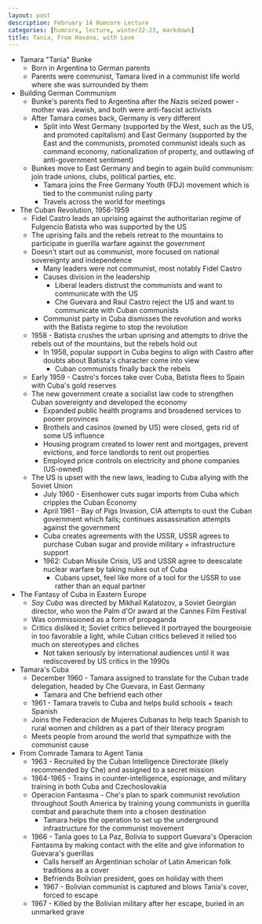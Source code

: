 ```yaml
---
layout: post
description: February 14 Humcore Lecture
categories: [humcore, lecture, winter22-23, markdown]
title: Tania, From Havana, with Love
---
```


- Tamara "Tania" Bunke
    - Born in Argentina to German parents
    - Parents were communist, Tamara lived in a communist life world where she was surrounded by them
- Building German Communism
    - Bunke's parents fled to Argentina after the Nazis seized power - mother was Jewish, and both were anti-fascist activists
    - After Tamara comes back, Germany is very different
        - Split into West Germany (supported by the West, such as the US, and promoted capitalism) and East Germany (supported by the East and the communists, promoted communist ideals such as command economy, nationalization of property, and outlawing of anti-government sentiment)
    - Bunkes move to East Germany and begin to again build communism: join trade unions, clubs, political parties, etc.
        - Tamara joins the Free Germany Youth (FDJ) movement which is tied to the communist ruling party
        - Travels across the world for meetings
- The Cuban Revolution, 1956-1959
    - Fidel Castro leads an uprising against the authoritarian regime of Fulgencio Batista who was supported by the US
    - The uprising fails and the rebels retreat to the mountains to participate in guerilla warfare against the government
    - Doesn't start out as communist, more focused on national sovereignty and independence
        - Many leaders were not communist, most notably Fidel Castro
        - Causes division in the leadership
            - Liberal leaders distrust the communists and want to communicate with the US
            - Che Guevara and Raul Castro reject the US and want to communicate with Cuban communists
        - Communist party in Cuba dismisses the revolution and works with the Batista regime to stop the revolution
    - 1958 - Batista crushes the urban uprising and attempts to drive the rebels out of the mountains, but the rebels hold out
        - In 1958, popular support in Cuba begins to align with Castro after doubts about Batista's character come into view
            - Cuban communists finally back the rebels
    - Early 1959 - Castro's forces take over Cuba, Batista flees to Spain with Cuba's gold reserves
    - The new government create a socialist law code to strengthen Cuban sovereignty and developed the economy
        - Expanded public health programs and broadened services to poorer provinces
        - Brothels and casinos (owned by US) were closed, gets rid of some US influence
        - Housing program created to lower rent and mortgages, prevent evictions, and force landlords to rent out properties
        - Employed price controls on electricity and phone companies (US-owned)
    - The US is upset with the new laws, leading to Cuba allying with the Soviet Union
        - July 1960 - Eisenhower cuts sugar imports from Cuba which cripples the Cuban Economy
        - April 1961 - Bay of Pigs Invasion, CIA attempts to oust the Cuban government which fails; continues assassination attempts against the government
        - Cuba creates agreements with the USSR, USSR agrees to purchase Cuban sugar and provide military + infrastructure support
        - 1962: Cuban Missile Crisis, US and USSR agree to deescalate nuclear warfare by taking nukes out of Cuba
            - Cubans upset, feel like more of a tool for the USSR to use rather than an equal partner
- The Fantasy of Cuba in Eastern Europe
    - *Soy Cuba* was directed by Mikhail Kalatozov, a Soviet Georgian director, who won the Palm d'Or award at the Cannes Film Festival
    - Was commissioned as a form of propaganda
    - Critics disliked it; Soviet critics believed it portrayed the bourgeoisie in too favorable a light, while Cuban critics believed it relied too much on stereotypes and cliches
        - Not taken seriously by international audiences until it was rediscovered by US critics in the 1990s
- Tamara's Cuba
    - December 1960 - Tamara assigned to translate for the Cuban trade delegation, headed by Che Guevara, in East Germany
        - Tamara and Che befriend each other
    - 1961 - Tamara travels to Cuba and helps build schools + teach Spanish
    - Joins the Federacion de Mujeres Cubanas to help teach Spanish to rural women and children as a part of their literacy program
    - Meets people from around the world that sympathize with the communist cause
- From Comrade Tamara to Agent Tania
    - 1963 - Recruited by the Cuban Intelligence Directorate (likely recommended by Che) and assigned to a secret mission
    - 1964-1965 - Trains in counter-intelligence, espionage, and military training in both Cuba and Czechoslovakia
    - Operacion Fantasma - Che's plan to spark communist revolution throughout South America by training young communists in guerilla combat and parachute them into a chosen destination
        - Tamara helps the operation to set up the underground infrastructure for the communist movement
    - 1966 - Tania goes to La Paz, Bolivia to support Guevara's Operacion Fantasma by making contact with the elite and give information to Guevara's guerillas
        - Calls herself an Argentinian scholar of Latin American folk traditions as a cover
        - Befriends Bolivian president, goes on holiday with them
        - 1967 - Bolivian communist is captured and blows Tania's cover, forced to escape
    - 1967 - Killed by the Bolivian military after her escape, buried in an unmarked grave